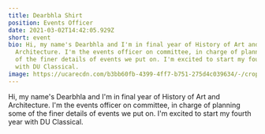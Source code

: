 ```yaml
---
title: Dearbhla Shirt
position: Events Officer
date: 2021-03-02T14:42:05.929Z
short: event
bio: Hi, my name's Dearbhla and I'm in final year of History of Art and
  Architecture. I'm the events officer on committee, in charge of planning some
  of the finer details of events we put on. I'm excited to start my fourth year
  with DU Classical.
image: https://ucarecdn.com/b3bb60fb-4399-4ff7-b751-275d4c039634/-/crop/481x322/92,289/-/preview/
---
```

Hi, my name's Dearbhla and I'm in final year of History of Art and Architecture. I'm the events officer on committee, in charge of planning some of the finer details of events we put on. I'm excited to start my fourth year with DU Classical.